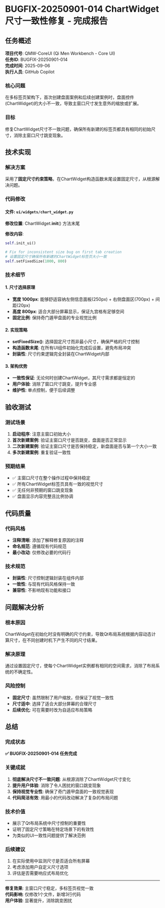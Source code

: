 # BUGFIX-20250901-014 ChartWidget尺寸一致性修复 - 完成报告

## 任务概述

**项目代号**: QMW-CoreUI (Qi Men Workbench - Core UI)  
**任务ID**: BUGFIX-20250901-014  
**完成时间**: 2025-09-06  
**执行人员**: GitHub Copilot  

### 核心问题
在多标签页架构下，首次创建盘面案例和后续创建案例时，盘面控件(ChartWidget)的大小不一致，导致主窗口尺寸发生意外的缩放或扩展。

### 目标
修复ChartWidget尺寸不一致问题，确保所有新建的标签页都具有相同的初始尺寸，消除主窗口尺寸跳变现象。

## 技术实现

### 解决方案
采用了**固定尺寸约束策略**，在ChartWidget构造函数末尾设置固定尺寸，从根源解决问题。

### 代码修改

#### 文件: `ui/widgets/chart_widget.py`

**修改位置**: ChartWidget.__init__() 方法末尾

**修改内容**:
```python
self.init_ui()

# Fix for inconsistent size bug on first tab creation
# 设置固定尺寸确保所有新建的ChartWidget标签页大小一致
self.setFixedSize(1000, 800)
```

### 技术细节

#### 1. 尺寸选择原理
- **宽度 1000px**: 能够舒适容纳左侧信息面板(250px) + 右侧盘面区(700px) + 间距(20px)
- **高度 800px**: 适合大部分屏幕显示，保证九宫格有足够空间
- **固定比例**: 保持奇门遁甲盘面的专业视觉比例

#### 2. 实现策略
- **setFixedSize()**: 选择固定尺寸而非最小尺寸，确保严格的尺寸控制
- **构造函数末尾**: 在所有UI组件初始化完成后设置，避免布局冲突
- **封装性**: 尺寸约束逻辑完全封装在ChartWidget内部

#### 3. 架构优势
- **一致性保证**: 无论何时创建ChartWidget，其尺寸需求都是恒定的
- **用户体验**: 消除了窗口尺寸跳变，提升专业感
- **维护性**: 单点控制，便于后续调整

## 验收测试

### 测试场景
1. **启动程序**: 注意主窗口初始大小
2. **首次新建案例**: 验证主窗口尺寸是否跳变，盘面是否正常显示
3. **二次新建案例**: 验证主窗口尺寸是否保持稳定，新盘面是否与第一个大小一致
4. **多次新建案例**: 重复验证一致性

### 预期结果
- ✅ 主窗口尺寸在整个操作过程中保持稳定
- ✅ 所有ChartWidget标签页具有一致的视觉尺寸
- ✅ 无任何非预期的窗口跳变现象
- ✅ 盘面显示内容完整且比例协调

## 代码质量

### 代码风格
- **注释清晰**: 添加了解释修复原因的注释
- **命名规范**: 遵循现有代码规范
- **最小改动**: 仅修改必要的代码行

### 技术规范
- **封装性**: 尺寸控制逻辑封装在组件内部
- **一致性**: 与现有代码风格保持一致
- **兼容性**: 不影响现有功能和接口

## 问题解决分析

### 根本原因
ChartWidget在初始化时没有明确的尺寸约束，导致Qt布局系统根据内容动态计算尺寸，在不同创建时机下产生不同的尺寸结果。

### 解决原理
通过设置固定尺寸，使每个ChartWidget实例都有相同的空间需求，消除了布局系统的不确定性。

### 风险控制
- **固定尺寸**: 虽然限制了用户缩放，但保证了视觉一致性
- **尺寸适中**: 选择了适合大部分屏幕的合理尺寸
- **后续优化**: 可在需要时改为自适应布局策略

## 总结

### 完成状态
**✅ BUGFIX-20250901-014 任务完成**

### 关键成就
1. **彻底解决尺寸不一致问题**: 从根源消除了ChartWidget尺寸变化
2. **提升用户体验**: 消除了令人困扰的窗口跳变现象
3. **保持视觉专业性**: 确保了奇门遁甲盘面的一致视觉表现
4. **代码简洁有效**: 用最小的代码改动解决了复杂的布局问题

### 技术价值
- 展示了Qt布局系统中尺寸控制的重要性
- 证明了固定尺寸策略在特定场景下的有效性
- 为类似的UI一致性问题提供了解决范例

### 后续建议
1. 在实际使用中监测尺寸是否适合所有屏幕
2. 考虑添加用户自定义尺寸选项
3. 评估是否需要响应式布局优化

---

**修复效果**: 主窗口尺寸稳定，多标签页视觉一致  
**代码影响**: 仅修改1个文件，新增3行代码  
**用户体验**: 显著提升，消除跳变困扰
